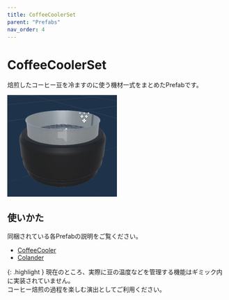 ```yaml
---
title: CoffeeCoolerSet
parent: "Prefabs"
nav_order: 4
---
```


# CoffeeCoolerSet

焙煎したコーヒー豆を冷ますのに使う機材一式をまとめたPrefabです。

<img src="/assets/images/prefabs/CoffeeCoolerSet.png" width="50%" alt="picture of coffee cooler set.">


## 使いかた

同梱されている各Prefabの説明をご覧ください。

- [CoffeeCooler]
- [Colander]

{: .highlight }
現在のところ、実際に豆の温度などを管理する機能はギミック内に実装されていません。  
コーヒー焙煎の過程を楽しむ演出としてご利用ください。


[CoffeeCooler]: /docs/prefabs/CoffeeCooler
[Colander]: /docs/prefabs/Colander

